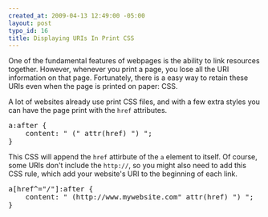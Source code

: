 ```yaml
--- 
created_at: 2009-04-13 12:49:00 -05:00
layout: post
typo_id: 16
title: Displaying URIs In Print CSS
---
```

<p>One of the fundamental features of webpages is the ability to link resources together. However, whenever you print a page, you lose all the URI information on that page. Fortunately, there is a easy way to retain these URIs even when the page is printed on paper: CSS.</p>
<p>A lot of websites already use print CSS files, and with a few extra styles you can have the page print with the <code>href</code> attributes.</p>
<pre class="brush: css">
a:after {
    content: " (" attr(href) ") ";
}
</pre>
<p>This CSS will append the <code>href</code> attirbute of the <code>a</code> element to itself.  Of course, some URIs don't include the <code>http://</code>, so you might also need to add this CSS rule, which add your website's URI to the beginning of each link.</p>
<pre class="brush: css">
a[href^="/"]:after {
    content: " (http://www.mywebsite.com" attr(href) ") ";
}	
</pre>

